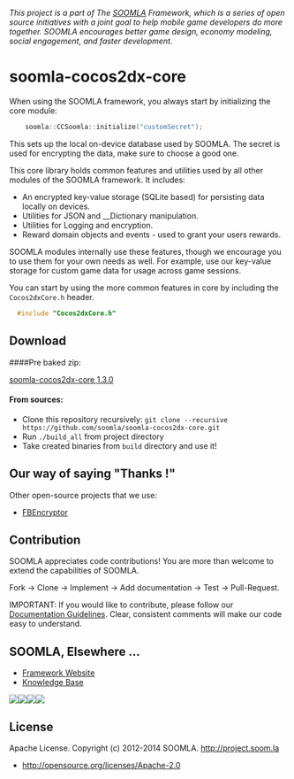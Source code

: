 *This project is a part of The [SOOMLA](http://www.soom.la) Framework, which is a series of open source initiatives with a joint goal to help mobile game developers do more together. SOOMLA encourages better game design, economy modeling, social engagement, and faster development.*

soomla-cocos2dx-core
===============

When using the SOOMLA framework, you always start by initializing the core module:
```c++
    soomla::CCSoomla::initialize("customSecret");
```

This sets up the local on-device database used by SOOMLA.  The secret is used for encrypting the data, make sure to choose a good one.

This core library holds common features and utilities used by all other modules of the SOOMLA framework.
It includes:
* An encrypted key-value storage (SQLite based) for persisting data locally on devices.
* Utilities for JSON and __Dictionary manipulation.
* Utilities for Logging and encryption.
* Reward domain objects and events - used to grant your users rewards.

SOOMLA modules internally use these features, though we encourage you to use them for your own needs as well.  For example, use our key-value storage for custom game data for usage across game sessions.

You can start by using the more common features in core by including the `Cocos2dxCore.h` header.
````cpp
  #include "Cocos2dxCore.h"
````

## Download

####Pre baked zip:

[soomla-cocos2dx-core 1.3.0](http://library.soom.la/fetch/cocos2dx-core/1.3.0?cf=github)

#### From sources:
 - Clone this repository recursively: `git clone --recursive https://github.com/soomla/soomla-cocos2dx-core.git`
 - Run `./build_all` from project directory
 - Take created binaries from `build` directory and use it!

Our way of saying "Thanks !"
---

Other open-source projects that we use:

* [FBEncryptor](https://github.com/dev5tec/FBEncryptor)

Contribution
---
SOOMLA appreciates code contributions! You are more than welcome to extend the capabilities of SOOMLA.

Fork -> Clone -> Implement -> Add documentation -> Test -> Pull-Request.

IMPORTANT: If you would like to contribute, please follow our [Documentation Guidelines](https://github.com/soomla/cocos2dx-store/blob/master/documentation.md
). Clear, consistent comments will make our code easy to understand.

## SOOMLA, Elsewhere ...

+ [Framework Website](http://www.soom.la/)
+ [Knowledge Base](http://know.soom.la/)


<a href="https://www.facebook.com/pages/The-SOOMLA-Project/389643294427376"><img src="http://know.soom.la/img/tutorial_img/social/Facebook.png"></a><a href="https://twitter.com/Soomla"><img src="http://know.soom.la/img/tutorial_img/social/Twitter.png"></a><a href="https://plus.google.com/+SoomLa/posts"><img src="http://know.soom.la/img/tutorial_img/social/GoogleP.png"></a><a href ="https://www.youtube.com/channel/UCR1-D9GdSRRLD0fiEDkpeyg"><img src="http://know.soom.la/img/tutorial_img/social/Youtube.png"></a>

License
---
Apache License. Copyright (c) 2012-2014 SOOMLA. http://project.soom.la
+ http://opensource.org/licenses/Apache-2.0
